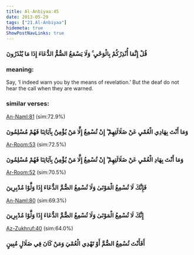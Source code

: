 ```yaml
---
title: Al-Anbiyaa:45
date: 2013-05-29
tags: ["21.Al-Anbiyaa"]
hidemeta: true 
ShowPostNavLinks: true 
---
```

### قُلْ إِنَّمَا أُنْذِرُكُمْ بِالْوَحْيِ ۚ وَلَا يَسْمَعُ الصُّمُّ الدُّعَاءَ إِذَا مَا يُنْذَرُونَ
### meaning: 
Say, ‘I indeed warn you by the means of revelation.’ But the deaf do not hear the call when they are warned.
### similar verses: 

[An-Naml:81](/27/81) (sim:72.9%)

### وَمَا أَنْتَ بِهَادِي الْعُمْيِ عَنْ ضَلَالَتِهِمْ ۖ إِنْ تُسْمِعُ إِلَّا مَنْ يُؤْمِنُ بِآيَاتِنَا فَهُمْ مُسْلِمُونَ

[Ar-Room:53](/30/53) (sim:72.5%)

### وَمَا أَنْتَ بِهَادِ الْعُمْيِ عَنْ ضَلَالَتِهِمْ ۖ إِنْ تُسْمِعُ إِلَّا مَنْ يُؤْمِنُ بِآيَاتِنَا فَهُمْ مُسْلِمُونَ

[Ar-Room:52](/30/52) (sim:70.5%)

### فَإِنَّكَ لَا تُسْمِعُ الْمَوْتَىٰ وَلَا تُسْمِعُ الصُّمَّ الدُّعَاءَ إِذَا وَلَّوْا مُدْبِرِينَ

[An-Naml:80](/27/80) (sim:69.3%)

### إِنَّكَ لَا تُسْمِعُ الْمَوْتَىٰ وَلَا تُسْمِعُ الصُّمَّ الدُّعَاءَ إِذَا وَلَّوْا مُدْبِرِينَ

[Az-Zukhruf:40](/43/40) (sim:64.0%)

### أَفَأَنْتَ تُسْمِعُ الصُّمَّ أَوْ تَهْدِي الْعُمْيَ وَمَنْ كَانَ فِي ضَلَالٍ مُبِينٍ
